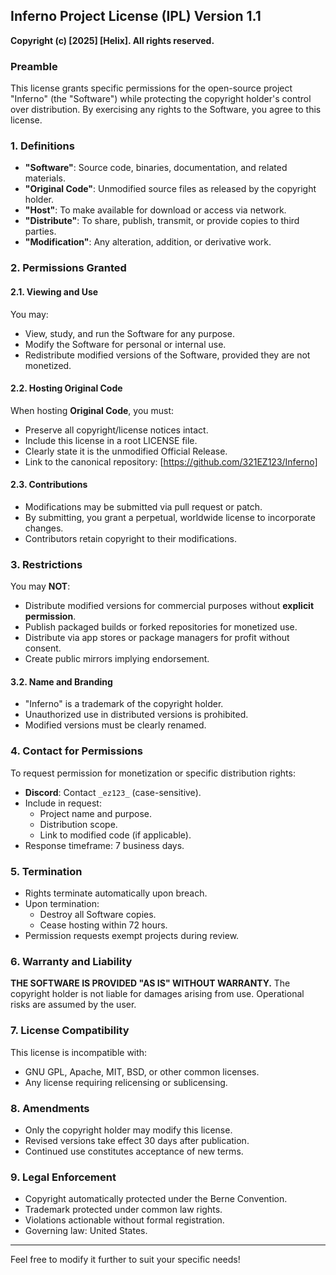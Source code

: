 ## Inferno Project License (IPL) Version 1.1  
**Copyright (c) [2025] [Helix]. All rights reserved.**  

### Preamble  
This license grants specific permissions for the open-source project "Inferno" (the "Software") while protecting the copyright holder's control over distribution. By exercising any rights to the Software, you agree to this license.

### 1. Definitions  
- **"Software"**: Source code, binaries, documentation, and related materials.  
- **"Original Code"**: Unmodified source files as released by the copyright holder.  
- **"Host"**: To make available for download or access via network.  
- **"Distribute"**: To share, publish, transmit, or provide copies to third parties.  
- **"Modification"**: Any alteration, addition, or derivative work.  

### 2. Permissions Granted  
#### 2.1. Viewing and Use  
You may:  
- View, study, and run the Software for any purpose.  
- Modify the Software for personal or internal use.  
- Redistribute modified versions of the Software, provided they are not monetized.  

#### 2.2. Hosting Original Code  
When hosting **Original Code**, you must:  
- Preserve all copyright/license notices intact.  
- Include this license in a root LICENSE file.  
- Clearly state it is the unmodified Official Release.  
- Link to the canonical repository: [https://github.com/321EZ123/Inferno]  

#### 2.3. Contributions  
- Modifications may be submitted via pull request or patch.  
- By submitting, you grant a perpetual, worldwide license to incorporate changes.  
- Contributors retain copyright to their modifications.  

### 3. Restrictions  
You may **NOT**:  
- Distribute modified versions for commercial purposes without **explicit permission**.  
- Publish packaged builds or forked repositories for monetized use.  
- Distribute via app stores or package managers for profit without consent.  
- Create public mirrors implying endorsement.  

#### 3.2. Name and Branding  
- "Inferno" is a trademark of the copyright holder.  
- Unauthorized use in distributed versions is prohibited.  
- Modified versions must be clearly renamed.  

### 4. Contact for Permissions  
To request permission for monetization or specific distribution rights:  
- **Discord**: Contact `_ez123_` (case-sensitive).  
- Include in request:  
  - Project name and purpose.  
  - Distribution scope.  
  - Link to modified code (if applicable).  
- Response timeframe: 7 business days.  

### 5. Termination  
- Rights terminate automatically upon breach.  
- Upon termination:  
  - Destroy all Software copies.  
  - Cease hosting within 72 hours.  
- Permission requests exempt projects during review.  

### 6. Warranty and Liability  
**THE SOFTWARE IS PROVIDED "AS IS" WITHOUT WARRANTY.** The copyright holder is not liable for damages arising from use. Operational risks are assumed by the user.

### 7. License Compatibility  
This license is incompatible with:  
- GNU GPL, Apache, MIT, BSD, or other common licenses.  
- Any license requiring relicensing or sublicensing.  

### 8. Amendments  
- Only the copyright holder may modify this license.  
- Revised versions take effect 30 days after publication.  
- Continued use constitutes acceptance of new terms.  

### 9. Legal Enforcement  
- Copyright automatically protected under the Berne Convention.  
- Trademark protected under common law rights.  
- Violations actionable without formal registration.  
- Governing law: United States.
--- 

Feel free to modify it further to suit your specific needs!
